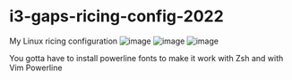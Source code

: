 # i3-gaps-ricing-config-2022
My Linux ricing configuration
![image](https://user-images.githubusercontent.com/18463309/162575799-73723649-e509-4174-b4ec-617cfb8a4ad1.png)
![image](https://user-images.githubusercontent.com/18463309/162575823-5ade0851-74d3-4143-b48a-87c5c21cbb2a.png)
![image](https://user-images.githubusercontent.com/18463309/162575841-e8bf7a91-1a29-4bc5-83c1-c363a5d5ddc6.png)

You gotta have to install powerline fonts to make it work with Zsh and with Vim Powerline
